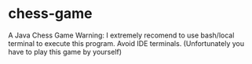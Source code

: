 # chess-game
A Java Chess Game
Warning: I extremely recomend to use bash/local terminal to execute this program. Avoid IDE terminals.
(Unfortunately you have to play this game by yourself)
